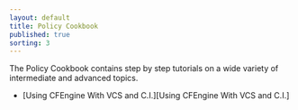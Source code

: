 ```yaml
---
layout: default
title: Policy Cookbook
published: true
sorting: 3
---
```


The Policy Cookbook contains step by step tutorials on a wide variety of intermediate and advanced topics.

* [Using CFEngine With VCS and C.I.][Using CFEngine With VCS and C.I.]

 

 